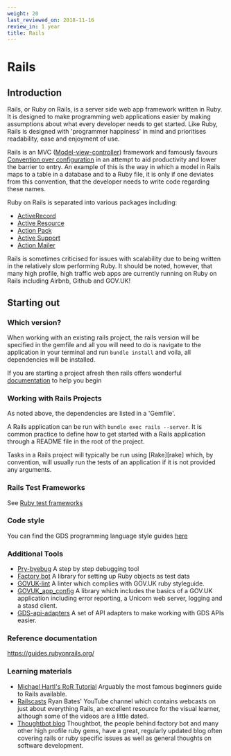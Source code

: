 ```yaml
---
weight: 20
last_reviewed_on: 2018-11-16
review_in: 1 year
title: Rails
---
```


# Rails

## Introduction
Rails, or Ruby on Rails, is a server side web app framework written in Ruby. It
is designed to make programming web applications easier by making assumptions
about what every developer needs to get started. Like Ruby, Rails is designed
with 'programmer happiness' in mind and prioritises readability, ease and
enjoyment of use.

Rails is an MVC ([Model-view-controller](https://en.wikipedia.org/wiki/Model%E2%80%93view%E2%80%93controller))
framework and famously favours [Convention over configuration](https://en.wikipedia.org/wiki/Convention_over_configuration)
in an attempt to aid productivity and lower the barrier to entry. An example of
this is the way in which a model in Rails maps to a table in a database and to a
Ruby file, it is only if one deviates from this convention, that the developer
needs to write code regarding these names.

Ruby on Rails is separated into various packages including:
  - [ActiveRecord](https://guides.rubyonrails.org/active_record_basics.html)
  - [Active Resource](https://api.rubyonrails.org/v3.2/classes/ActiveResource/Base.html)
  - [Action Pack](https://github.com/rails/rails/tree/master/actionpack)
  - [Active Support](https://guides.rubyonrails.org/active_support_core_extensions.html)
  - [Action Mailer](https://guides.rubyonrails.org/action_mailer_basics.html)

Rails is sometimes criticised for issues with scalability due to being written in
the relatively slow performing Ruby. It should be noted, however, that many high
profile, high traffic web apps are currently running on Ruby on Rails including
Airbnb, Github and GOV.UK!

## Starting out

### Which version?

When working with an existing rails project, the rails version will be specified
in the gemfile and all you will need to do is navigate to the application in your
terminal and run `bundle install` and voila, all dependencies will be installed.

If you are starting a project afresh then rails offers wonderful [documentation](https://guides.rubyonrails.org/getting_started.html)
to help you begin

### Working with Rails Projects

As noted above, the dependencies are listed in a 'Gemfile'.

A Rails application can be run with `bundle exec rails --server`. It is common
practice to define how to get started with a Rails application through a README
file in the root of the project.

Tasks in a Rails project will typically be run using [Rake][rake] which, by
convention, will usually run the tests of an application if it is not provided
any arguments.

### Rails Test Frameworks

See [Ruby test frameworks](/resources/languages/ruby.html.md)

### Code style

You can find the GDS programming language style guides [here](https://gds-way.cloudapps.digital/manuals/programming-languages.html#programming-language-style-guides)

### Additional Tools

- [Pry-byebug](https://github.com/deivid-rodriguez/pry-byebug)
  A step by step debugging tool
- [Factory bot](https://github.com/thoughtbot/factory_bot_rails)
  A library for setting up Ruby objects as test data
- [GOVUK-lint](https://github.com/alphagov/govuk-lint)
  A linter which complies with GOV.UK ruby styleguide.
- [GOVUK_app_config](https://github.com/alphagov/govuk_app_config)
  A library which includes the basics of a GOV.UK application including error
  reporting, a Unicorn web server, logging and a stasd client.
- [GDS-api-adapters](https://github.com/alphagov/gds-api-adapters)
  A set of API adapters to make working with GDS APIs easier.


### Reference documentation
https://guides.rubyonrails.org/


### Learning materials
- [Michael Hartl's RoR Tutorial](https://www.railstutorial.org/)
  Arguably the most famous beginners guide to Rails available.
- [Railscasts](https://www.youtube.com/user/RailscastsReloaded)
  Ryan Bates' YouTube channel which contains webcasts on just about everything
  Rails, an excellent resource for the visual learner, although some of the videos
  are a little dated.
- [Thoughtbot blog](https://robots.thoughtbot.com/)
  Thoughtbot, the people behind factory bot and many other high profile ruby gems,
  have a great, regularly updated blog often covering rails or ruby specific issues
  as well as general thoughts on software development.
